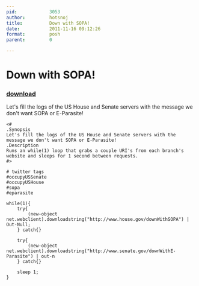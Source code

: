 ```yaml
---
pid:            3053
author:         hotsnoj
title:          Down with SOPA!
date:           2011-11-16 09:12:26
format:         posh
parent:         0

---
```


# Down with SOPA!

### [download](Scripts\3053.ps1)

Let's fill the logs of the US House and Senate servers with the message we don't want SOPA or E-Parasite!

```posh
<#
.Synopsis
Let's fill the logs of the US House and Senate servers with the message we don't want SOPA or E-Parasite!
.Description
Runs an while(1) loop that grabs a couple URI's from each branch's website and sleeps for 1 second between requests.
#>

# twitter tags
#occupyUSSenate
#occupyUSHouse
#sopa
#eparasite

while(1){
    try{
        (new-object net.webclient).downloadstring("http://www.house.gov/downWithSOPA") | Out-Null;
    } catch{}
    
    try{
        (new-object net.webclient).downloadstring("http://www.senate.gov/downWithE-Parasite") | out-n
    } catch{}
    
    sleep 1;
}
```
